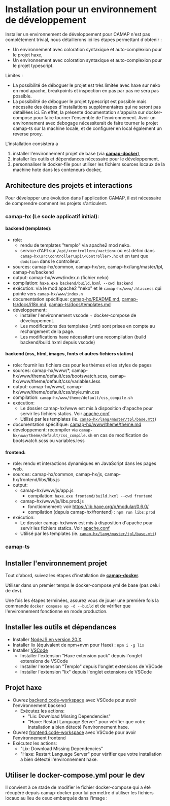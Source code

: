# Installation pour un environnement de développement

Installer un environnement de développement pour CAMAP n'est pas complètement trivial,
nous détaillerons ici les étapes permettant d'obtenir :
- Un environnement avec coloration syntaxique et auto-complexion pour le projet haxe,
- Un environnement avec coloration syntaxique et auto-complexion pour le projet typescript.

Limites :
- La possibilité de déboguer le projet est très limitée avec haxe sur neko en mod apache,
  breakpoints et inspection en pas par pas ne sera pas possible.
- La possibilité de déboguer le projet typescript est possible mais nécessite des étapes d'installations supplémentaires qui ne seront pas détaillées ici. En effet, la présente documentation s'appuira sur docker-compose pour faire tourner l'ensemble de l'environnement. Avoir un environnement avec debogage nécessiterait de faire tourner le projet camap-ts sur la machine locale, et de configurer en local également un reverse proxy.

L'installation consistera a
1. installer l'environnement projet de base (via [**camap-docker**](https://github.com/CAMAP-APP/camap-docker)),
2. installer les outils et dépendances nécessaire pour le développement.
3. personnaliser le docker-file pour utiliser les fichiers sources locaux de la machine hote dans les conteneurs docker,

## Architecture des projets et interactions

Pour développer une évolution dans l'application CAMAP, il est nécessaire de comprendre comment les projets s'articulent.

### camap-hx (Le socle applicatif initial):

#### backend (templates):
- role: 
  - rendu de templates "templo" via apache2 mod neko.
  - service d'API sur `/api/<controller>/<action>` où <controller> est défini dans `camap-hx\src\controller\api\<Controller>.hx` et <action> en tant que `doAction` dans le controlleur.
- sources: camap-hx/common, camap-hx/src, camap-hx/lang/master/tpl, camap-hx/backend
- output: camap-hx/www/index.n (fichier neko)
- compilation: `haxe.exe backend/build.hxml --cwd backend`
- exécution: via le mod apache2 "neko" et le `camap-hx/www/.htaccess` qui pointe vers `camap-hx/www/index.n`
- documentation spécifique: [camap-hx/README.md](../../camap-hx/README.md), [camap-ts/docs/i18n.md](./i18n.md), [camap-ts/docs/templates.md](./templates.md)
- développement: 
  - installer l'environnement vscode + docker-compose de développement.
  - Les modifications des templates (.mtt) sont prises en compte au rechargement de la page.
  - Les modifications haxe nécessitent une recompilation (build backend/build.hxml depuis vscode)

#### backend (css, html, images, fonts et autres fichiers statics)
- role: fournir les fichiers css pour les thèmes et les styles de pages
- sources: camap-hx/www/*, camap-hx/www/theme/default/css/bootswatch.scss, camap-hx/www/theme/default/css/variables.less
- output: camap-hx/www/, camap-hx/www/theme/default/css/style.min.css
- compilation: `camap-hx/www/theme/default/css_compile.sh`
- exécution: 
  - Le dossier camap-hx/www est mis à disposition d'apache pour servir les fichiers statics. Voir [apache.conf](../../camap-hx/apache.conf)
  - Utilisé par les templates (ie. [`camap-hx/lang/master/tpl/base.mtt`](../../camap-hx/lang/master/tpl/base.mtt))
- documentation spécifique: [camap-hx/www/theme/theme.md](../../camap-hx/www/theme/theme.md)
- développement: recompiler via `camap-hx/www/theme/default/css_compile.sh` en cas de modification de bootswatch.scss ou variables.less

#### frontend:
- role: rendu et interactions dynamiques en JavaScript dans les pages web.
- sources: camap-hx/common, camap-hx/js, camap-hx/frontend/libs/libs.js
- output: 
  - camap-hx/www/js/app.js
    - compilation:  `haxe.exe frontend/build.hxml --cwd frontend` 
  - camap-hx/www/js/libs.prod.js
    - fonctionnement: voir https://lib.haxe.org/p/modular/0.6.0/
    - compilation (depuis camap-hx/frontend) : `npm run libs:prod`
- exécution: 
  - Le dossier camap-hx/www est mis à disposition d'apache pour servir les fichiers statics. Voir [apache.conf](../../camap-hx/apache.conf)
  - Utilisé par les templates (ie. [`camap-hx/lang/master/tpl/base.mtt`](../../camap-hx/lang/master/tpl/base.mtt))

### camap-ts



## Installer l'environnement projet

Tout d'abord, suivez les étapes d'installation de [**camap-docker**](https://github.com/CAMAP-APP/camap-docker).

Utiliser dans un premier temps le docker-compose.yml de base (pas celui de dev).

Une fois les étapes terminées, assurez vous de jouer une première fois la commande `docker compose up -d --build` et de vérifier que l'environnement fonctionne en mode production.

## Installer les outils et dépendances

- Installer [NodeJS en version 20.X](https://nodejs.org/)
- Installer lix (équivalent de npm+nvm pour Haxe) : `npm i -g lix`
- Installer [VSCode](https://code.visualstudio.com/)
  - Installer l'extension "Haxe extension pack" depuis l'onglet extensions de VSCode
  - Installer l'extension "Templo" depuis l'onglet extensions de VSCode
  - Installer l'extension "lix" depuis l'onglet extensions de VSCode

## Projet haxe

- Ouvrez [backend.code-workspace](../../camap-hx/backend/backend.code-workspace) avec VSCode pour avoir l'environnement backend
  - Exécutez les actions:
    - "Lix: Download Missing Dependencies"
    - "Haxe: Restart Language Server" pour vérifier que votre installation a bien détecté l'environnement haxe.
- Ouvrez [frontend.code-workspace](../../camap-hx/frontend/frontend.code-workspace) avec VSCode pour avoir l'environnement frontend
- Exécutez les actions:
  - "Lix: Download Missing Dependencies"
  - "Haxe: Restart Language Server" pour vérifier que votre installation a bien détecté l'environnement haxe.

## Utiliser le docker-compose.yml pour le dev

Il convient à ce stade de modifier le fichier docker-compose qui a été récupéré depuis camap-docker pour lui permettre d'utiliser les fichiers locaux au lieu de ceux embarqués dans l'image :


